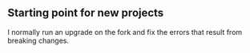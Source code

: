 ## Starting point for new projects

I normally run an upgrade on the fork and fix the errors that result from breaking changes.


